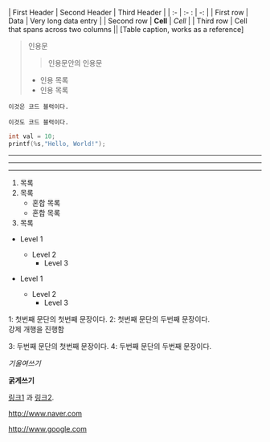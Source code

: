| First Header  | Second Header | Third Header         |
| :-       | :-        : |        -: |
| First row    | Data         | Very long data entry |
| Second row    | **Cell**      | *Cell*               |
| Third row     | Cell that spans across two columns  ||
[Table caption, works as a reference]



> 인용문
> > 인용문안의 인용문
> * 인용 목록
> * 인용 목록

~~~
이것은 코드 블럭이다.
~~~

```
이것도 코드 블럭이다.
```

```c
int val = 10;
printf(%s,"Hello, World!");
```

---

***

___

1. 목록
2. 목록
   * 혼합 목록
   * 혼합 목록
3. 목록

* Level 1
  - Level 2
    + Level 3

* Level 1
  * Level 2
    * Level 3


1: 첫번째 문단의 첫번째 문장이다.
2: 첫번째 문단의 두번째 문장이다.  
강제 개행을 진행함  

3: 두번째 문단의 첫번째 문장이다.
4: 두번째 문단의 두번째 문장이다.

*기울여쓰기*

**굵게쓰기**

[링크1][1] 과 [링크2][2].

[1]: http://www.naver.com "네이버"
[2]: http://www.google.com "구글"

<http://www.naver.com> 

<http://www.google.com>
